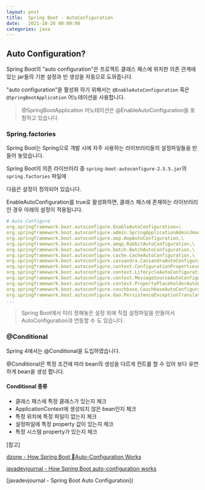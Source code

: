 ```yaml
---
layout: post
title:  Spring Boot - AutoConfiguration
date:   2021-10-26 00:00:00
categories: java
---
```


## Auto Configuration?

Spring Boot의 "auto configuration"은 프로젝트 클래스 패스에 위치한 의존 관계에 있는 jar들의 기본 설정과 빈 생성을 자동으로 도와줍니다.

"auto configuration"을 활성화 하기 위해서는 ```@EnableAutoConfiguration``` 혹은 ```@SpringBootApplication``` 어노테이션을 사용합니다.

> @SpringBootApplication 어노테이션은 @EnableAutoConfiguration을 포함하고 있습니다.



### Spring.factories

Spring Boot는 Spring으로 개발 시에 자주 사용하는 라이브러리들의 설정파일들을 만들어 놓았습니다.

Spring Boot의 의존 라이브러리 중 ```spring-boot-autoconfigure-2.5.5.jar```의 ```spring.factories``` 파일에

다음은 설정이 정의되어 있습니다.

EnableAutoConfiguration를 true로 활성화하면, 클래스 패스에 존재하는 라이브러리인 경우 아래의 설정이 적용됩니다.

```yml
# Auto Configure
org.springframework.boot.autoconfigure.EnableAutoConfiguration=\
org.springframework.boot.autoconfigure.admin.SpringApplicationAdminJmxAutoConfiguration,\
org.springframework.boot.autoconfigure.aop.AopAutoConfiguration,\
org.springframework.boot.autoconfigure.amqp.RabbitAutoConfiguration,\
org.springframework.boot.autoconfigure.batch.BatchAutoConfiguration,\
org.springframework.boot.autoconfigure.cache.CacheAutoConfiguration,\
org.springframework.boot.autoconfigure.cassandra.CassandraAutoConfiguration,\
org.springframework.boot.autoconfigure.context.ConfigurationPropertiesAutoConfiguration,\
org.springframework.boot.autoconfigure.context.LifecycleAutoConfiguration,\
org.springframework.boot.autoconfigure.context.MessageSourceAutoConfiguration,\
org.springframework.boot.autoconfigure.context.PropertyPlaceholderAutoConfiguration,\
org.springframework.boot.autoconfigure.couchbase.CouchbaseAutoConfiguration,\
org.springframework.boot.autoconfigure.dao.PersistenceExceptionTranslationAutoConfiguration,\
...
```

> Spring Boot에서 미리 정해놓은 설정 외에 직접 설정파일을 만들어서 AutoConfiguration과 연동할 수 도 있습니다.



### @Conditional

Spring 4에서는 @Conditional을 도입하였습니다.

@Conditional은 특정 조건에 따라 bean의 생성을 다르게 컨트롤 할 수 있어 보다 유연하게 bean을 생성 합니다.



#### Conditional 종류

- 클래스 패스에 특정 클래스가 있는지 체크
- ApplicationContext에 생성되지 않은 bean인지 체크
- 특정 위치에 특정 파일이 없는지 체크
- 설정파일에 특정 property 값이 있는지 체크
- 특정 시스템 property가 있는지 체크



[참고]

[dzone - How Spring Boot Auto-Configuration Works](https://dzone.com/articles/how-springboot-autoconfiguration-magic-works)

[javadevjournal - How Spring Boot auto-configuration works](https://www.javadevjournal.com/spring-boot/how-spring-boot-auto-configuration-works/)

[javadevjournal - Spring Boot Auto Configuration](
